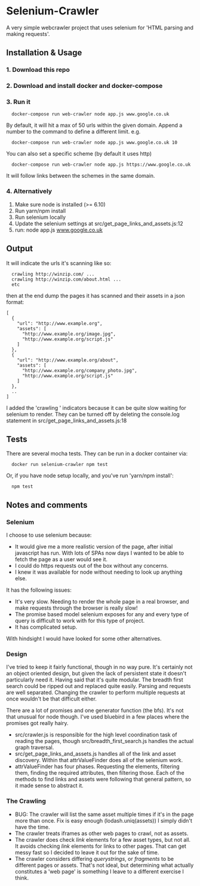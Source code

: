 # Selenium-Crawler

A very simple webcrawler project that uses selenium for 'HTML parsing and making requests'.

## Installation & Usage

### 1. Download this repo

### 2. Download and install docker and docker-compose 

### 3. Run it

```
  docker-compose run web-crawler node app.js www.google.co.uk
```

By default, it will hit a max of 50 urls within the given domain. Append a number to the command to define a different limit. e.g.

```
  docker-compose run web-crawler node app.js www.google.co.uk 10
```

You can also set a specific scheme (by default it uses http)

```
  docker-compose run web-crawler node app.js https://www.google.co.uk
```

It will follow links between the schemes in the same domain.

### 4. Alternatively

1. Make sure node is installed (>= 6.10)
2. Run yarn/npm install
3. Run selenium locally
4. Update the selenium settings at src/get_page_links_and_assets.js:12
5. run: node app.js www.google.co.uk


## Output

It will indicate the urls it's scanning like so:

```
  crawling http://winzip.com/ ...
  crawling http://winzip.com/about.html ...
  etc
```

then at the end dump the pages it has scanned and their assets in a json format:

```
[
  {
    "url": "http://www.example.org",
    "assets": [
      "http://www.example.org/image.jpg",
      "http://www.example.org/script.js"
    ]
  },
  {
    "url": "http://www.example.org/about",
    "assets": [
      "http://www.example.org/company_photo.jpg",
      "http://www.example.org/script.js"
    ]
  },
  ..
]
```

I added the 'crawling ' indicators because it can be quite slow waiting for selenium to render. They can be turned off by deleting the console.log statement in src/get_page_links_and_assets.js:18


## Tests

There are several mocha tests. They can be run in a docker container via:

```
  docker run selenium-crawler npm test
```

Or, if you have node setup locally, and you've run 'yarn/npm install':

```
  npm test
```

## Notes and comments

### Selenium

I choose to use selenium because:
- It would give me a more realistic version of the page, after initial javascript has run. With lots of SPAs now days I wanted to be able to fetch the page as a user would see it.
- I could do https requests out of the box without any concerns.
- I knew it was available for node without needing to look up anything else.

It has the following issues:
- It's very slow. Needing to render the whole page in a real browser, and make requests through the browser is really slow!
- The promise based model selenium exposes for any and every type of query is difficult to work with for this type of project.
- It has complicated setup.

With hindsight I would have looked for some other alternatives.

### Design

I've tried to keep it fairly functional, though in no way pure. It's certainly not an object oriented design, but given the lack of persistent state it doesn't particularly need it. Having said that it's quite modular. The breadth first search could be ripped out and replaced quite easily. Parsing and requests are well separated. Changing the crawler to perform multiple requests at once wouldn't be that difficult either. 

There are a lot of promises and one generator function (the bfs). It's not that unusual for node though. I've used bluebird in a few places where the promises got really hairy.

- src/crawler.js is responsible for the high level coordination task of reading the pages, though src/breadth_first_search.js handles the actual graph traversal.
- src/get_page_links_and_assets.js handles all of the link and asset discovery. Within that attrValueFinder does all of the selenium work.
- attrValueFinder has four phases. Requesting the elements, filtering them, finding the required attributes, then filtering those. Each of the methods to find links and assets were following that general pattern, so it made sense to abstract it.

### The Crawling

- BUG: The crawler will list the same asset multiple times if it's in the page more than once. Fix is easy enough (lodash.uniq(assets)) I simply didn't have the time.
- The crawler treats iframes as other web pages to crawl, not as assets.
- The crawler does check _link_ elements for a few asset types, but not all. It avoids checking _link_ elements for links to other pages. That can get messy fast so I decided to leave it out for the sake of time.
- The crawler considers differing _querystrings_, or _fragments_ to be different pages or assets. That's not ideal, but determining what actually constitutes a 'web page' is something I leave to a different exercise I think.


